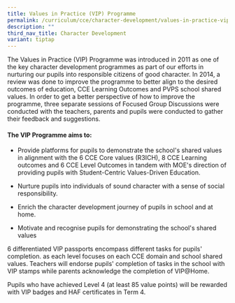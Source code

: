 ```yaml
---
title: Values in Practice (VIP) Programme
permalink: /curriculum/cce/character-development/values-in-practice-vip-programme/
description: ""
third_nav_title: Character Development
variant: tiptap
---
```

<p>The Values in Practice (VIP) Programme was introduced in 2011 as one of the key character development programmes as part of our efforts in nurturing our pupils into responsible citizens of good character. In 2014, a review was done to improve the programme to better align to the desired outcomes of education, CCE Learning Outcomes and PVPS school shared values. In order to get a better perspective of how to improve the programme, three separate sessions of Focused Group Discussions were conducted with the teachers, parents and pupils were conducted to gather their feedback and suggestions.</p><h4>The VIP Programme aims to:</h4><ul data-tight="true" class="tight"><li><p>Provide platforms for pupils to demonstrate the school's shared values in alignment with the 6 CCE Core values (R3ICH), 8 CCE Learning outcomes and 6 CCE Level Outcomes in tandem with MOE's direction of providing pupils with Student-Centric Values-Driven Education.</p></li><li><p>Nurture pupils into individuals of sound character with a sense of social responsibility.</p></li><li><p>Enrich the character development journey of pupils in school and at home.</p></li><li><p>Motivate and recognise pupils for demonstrating the school's shared values</p></li></ul><p>6 differentiated VIP passports encompass different tasks for pupils' completion. as each level focuses on each CCE domain and school shared values. Teachers will endorse pupils' completion of tasks in the school with VIP stamps while parents acknowledge the completion of VIP@Home.</p><p>Pupils who have achieved Level 4 (at least 85 value points) will be rewarded with VIP badges and HAF certificates in Term 4.</p><p></p>